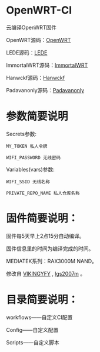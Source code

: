 # OpenWRT-CI
云编译OpenWRT固件

OpenWRT源码：[OpenWRT](https://github.com/openwrt/openwrt)

LEDE源码：[LEDE](https://github.com/coolsnowwolf/lede)

ImmortalWRT源码：[ImmortalWRT](https://github.com/immortalwrt/immortalwrt)

Hanwckf源码：[Hanwckf](https://github.com/hanwckf/immortalwrt-mt798x)

Padavanonly源码：[Padavanonly](https://github.com/padavanonly/immortalwrt-mt798x-23.05)

# 参数简要说明

Secrets参数:
    
    MY_TOKEN 私人令牌
    
    WIFI_PASSWORD 无线密码

Variables(vars)参数:
    
    WIFI_SSID 无线名称
        
    PRIVATE_REPO_NAME 私人仓库名称

# 固件简要说明：

固件每5天早上2点15分自动编译。

固件信息里的时间为编译完成的时间。

MEDIATEK系列：RAX3000M NAND。

修改自 [VIKINGYFY](https://github.com/VIKINGYFY/OpenWRT-CI) , [lgs2007m](https://github.com/lgs2007m/Actions-OpenWrt) 。

# 目录简要说明：

workflows——自定义CI配置

Config——自定义配置

Scripts——自定义脚本
